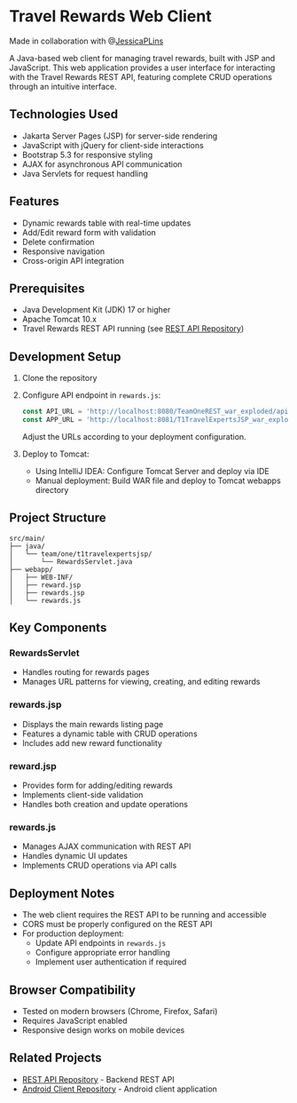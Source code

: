 # Travel Rewards Web Client
Made in collaboration with @[JessicaPLins]

A Java-based web client for managing travel rewards, built with JSP and JavaScript. This web application provides a user interface for interacting with the Travel Rewards REST API, featuring complete CRUD operations through an intuitive interface.

## Technologies Used
- Jakarta Server Pages (JSP) for server-side rendering
- JavaScript with jQuery for client-side interactions
- Bootstrap 5.3 for responsive styling
- AJAX for asynchronous API communication
- Java Servlets for request handling

## Features
- Dynamic rewards table with real-time updates
- Add/Edit reward form with validation
- Delete confirmation
- Responsive navigation
- Cross-origin API integration

## Prerequisites
- Java Development Kit (JDK) 17 or higher
- Apache Tomcat 10.x
- Travel Rewards REST API running (see [REST API Repository])

## Development Setup
1. Clone the repository
2. Configure API endpoint in `rewards.js`:
   ```javascript
   const API_URL = 'http://localhost:8080/TeamOneREST_war_exploded/api/rewards';
   const APP_URL = 'http://localhost:8081/T1TravelExpertsJSP_war_exploded/rewards';
   ```
   Adjust the URLs according to your deployment configuration.

3. Deploy to Tomcat:
    - Using IntelliJ IDEA: Configure Tomcat Server and deploy via IDE
    - Manual deployment: Build WAR file and deploy to Tomcat webapps directory

## Project Structure
```
src/main/
├── java/
│   └── team/one/t1travelexpertsjsp/
│       └── RewardsServlet.java
├── webapp/
│   ├── WEB-INF/
│   ├── reward.jsp
│   ├── rewards.jsp
│   └── rewards.js
```

## Key Components

### RewardsServlet
- Handles routing for rewards pages
- Manages URL patterns for viewing, creating, and editing rewards

### rewards.jsp
- Displays the main rewards listing page
- Features a dynamic table with CRUD operations
- Includes add new reward functionality

### reward.jsp
- Provides form for adding/editing rewards
- Implements client-side validation
- Handles both creation and update operations

### rewards.js
- Manages AJAX communication with REST API
- Handles dynamic UI updates
- Implements CRUD operations via API calls

## Deployment Notes
- The web client requires the REST API to be running and accessible
- CORS must be properly configured on the REST API
- For production deployment:
    - Update API endpoints in `rewards.js`
    - Configure appropriate error handling
    - Implement user authentication if required

## Browser Compatibility
- Tested on modern browsers (Chrome, Firefox, Safari)
- Requires JavaScript enabled
- Responsive design works on mobile devices

## Related Projects
- [REST API Repository] - Backend REST API
- [Android Client Repository] - Android client application

[REST API Repository]: https://github.com/EsotericRazz/OOSD-REST-API
[JessicaPLins]: https://github.com/JessicaPLins
[Android Client Repository]: https://github.com/EsotericRazz/OOSD-Android-Client
